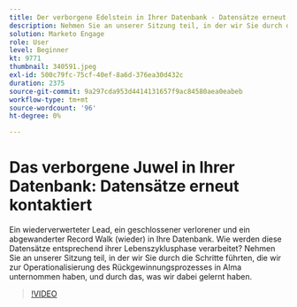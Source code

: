 ```yaml
---
title: Der verborgene Edelstein in Ihrer Datenbank - Datensätze erneut kontaktieren
description: Nehmen Sie an unserer Sitzung teil, in der wir Sie durch die Schritte führten, die wir zur Operationalisierung des Rückgewinnungsprozesses in Alma unternommen haben, und durch das, was wir dabei gelernt haben.
solution: Marketo Engage
role: User
level: Beginner
kt: 9771
thumbnail: 340591.jpeg
exl-id: 500c79fc-75cf-40ef-8a6d-376ea30d432c
duration: 2375
source-git-commit: 9a297cda953d4414131657f9ac84580aea0eabeb
workflow-type: tm+mt
source-wordcount: '96'
ht-degree: 0%

---
```


# Das verborgene Juwel in Ihrer Datenbank: Datensätze erneut kontaktiert

Ein wiederverwerteter Lead, ein geschlossener verlorener und ein abgewanderter Record Walk (wieder) in Ihre Datenbank. Wie werden diese Datensätze entsprechend ihrer Lebenszyklusphase verarbeitet? Nehmen Sie an unserer Sitzung teil, in der wir Sie durch die Schritte führten, die wir zur Operationalisierung des Rückgewinnungsprozesses in Alma unternommen haben, und durch das, was wir dabei gelernt haben.

>[!VIDEO](https://video.tv.adobe.com/v/340591/?quality=12&learn=on)

